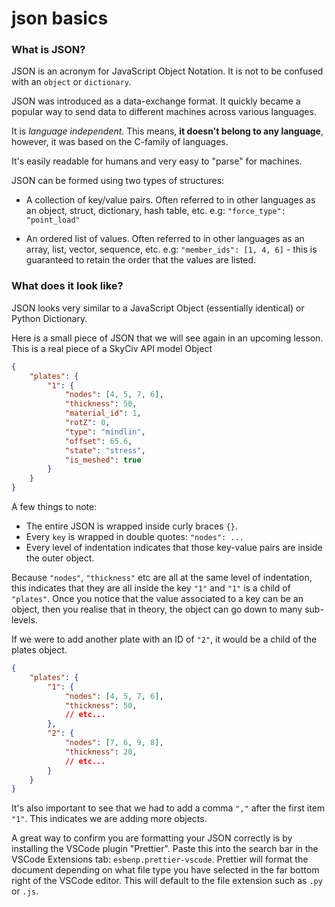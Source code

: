 # json basics

### What is JSON?

JSON is an acronym for JavaScript Object Notation. It is not to be confused with an `object` or `dictionary`.

JSON was introduced as a data-exchange format. It quickly became a popular way to send data to different machines across various languages.

It is *language independent*. This means, **it doesn't belong to any language**, however, it was based on the C-family of languages.

It's easily readable for humans and very easy to "parse" for machines.

JSON can be formed using two types of structures:

- A collection of key/value pairs. Often referred to in other languages as an object, struct, dictionary, hash table, etc.
    e.g: `"force_type": "point_load"` 

- An ordered list of values. Often referred to in other languages as an array, list, vector, sequence, etc.
    e.g: `"member_ids": [1, 4, 6]` - this is guaranteed to retain the order that the values are listed.

### What does it look like?

JSON looks very similar to a JavaScript Object (essentially identical) or Python Dictionary.

Here is a small piece of JSON that we will see again in an upcoming lesson. This is a real piece of a SkyCiv API model Object

```json
{
	"plates": {
		"1": {
			"nodes": [4, 5, 7, 6],
			"thickness": 50,
			"material_id": 1,
			"rotZ": 0,
			"type": "mindlin",
			"offset": 65.6,
			"state": "stress",
			"is_meshed": true
		}
	}
}
```

A few things to note:
* The entire JSON is wrapped inside curly braces `{}`.
* Every `key` is wrapped in double quotes: `"nodes": ...`
* Every level of indentation indicates that those key-value pairs are inside the outer object.

Because `"nodes"`, `"thickness"` etc are all at the same level of indentation, this indicates that they are all inside the key `"1"` and `"1"` is a child of `"plates"`. Once you notice that the value associated to a key can be an object, then you realise that in theory, the object can go down to many sub-levels.

If we were to add another plate with an ID of `"2"`, it would be a child of the plates object.

```json
{
    "plates": {
        "1": {
            "nodes": [4, 5, 7, 6],
            "thickness": 50,
            // etc...
        },
        "2": {
            "nodes": [7, 6, 9, 8],
            "thickness": 20,
            // etc...
        }
    }
}
```

It's also important to see that we had to add a comma `","` after the first item `"1"`. This indicates we are adding more objects.

A great way to confirm you are formatting your JSON correctly is by installing the VSCode plugin "Prettier". Paste this into the search bar in the VSCode Extensions tab: `esbenp.prettier-vscode`. Prettier will format the document depending on what file type you have selected in the far bottom right of the VSCode editor. This will default to the file extension such as `.py` or `.js`.